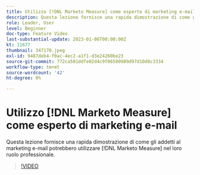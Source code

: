 ```yaml
---
title: Utilizzo [!DNL Marketo Measure] come esperto di marketing e-mail
description: Questa lezione fornisce una rapida dimostrazione di come gli addetti al marketing e-mail potrebbero utilizzare [!DNL Marketo Measure] nel loro ruolo professionale.
role: Leader, User
level: Beginner
doc-type: Feature Video
last-substantial-update: 2023-01-06T00:00:00Z
kt: 11677
thumbnail: 347170.jpeg
exl-id: 9487deb4-f0ac-4ec2-a1f1-d3e24260be23
source-git-commit: 772ca501ddfe02d4c9f06580989d97d10d8c3334
workflow-type: tm+mt
source-wordcount: '42'
ht-degree: 0%

---
```


# Utilizzo [!DNL Marketo Measure] come esperto di marketing e-mail

Questa lezione fornisce una rapida dimostrazione di come gli addetti al marketing e-mail potrebbero utilizzare [!DNL Marketo Measure] nel loro ruolo professionale.

>[!VIDEO](https://video.tv.adobe.com/v/347170/?quality=12&learn=on)
